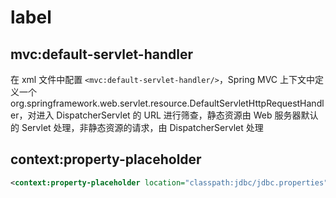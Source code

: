 # label

## mvc:default-servlet-handler

在 xml 文件中配置 `<mvc:default-servlet-handler/>`，Spring MVC 上下文中定义一个org.springframework.web.servlet.resource.DefaultServletHttpRequestHandler，对进入 DispatcherServlet 的 URL 进行筛查，静态资源由 Web 服务器默认的 Servlet 处理，非静态资源的请求，由 DispatcherServlet 处理

## context:property-placeholder

```xml
<context:property-placeholder location="classpath:jdbc/jdbc.properties" ignore-unresolvable="true"/>
```


